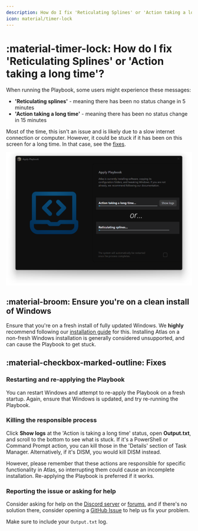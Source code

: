 ```yaml
---
description: How do I fix 'Reticulating Splines' or 'Action taking a long time'?
icon: material/timer-lock
---
```


# :material-timer-lock: How do I fix 'Reticulating Splines' or 'Action taking a long time'?

When running the Playbook, some users might experience these messages:

- **'Reticulating splines'** - meaning there has been no status change in 5 minutes
- **'Action taking a long time'** - meaning there has been no status change in 15 minutes

Most of the time, this isn't an issue and is likely due to a slow internet connection or computer. However, it could be stuck if it has been on this screen for a long time. In that case, see the [fixes](#fixes).

![AME Wizard 'Apply Playbook' window demonstrating what 'Reticulating Splines' and 'Action taking a long time' looks like](../../assets/images/reticulating-splines.webp)

## :material-broom: Ensure you're on a clean install of Windows

Ensure that you're on a fresh install of fully updated Windows. We **highly** recommend following our [installation guide](../../getting-started/installation.md) for this. Installing Atlas on a non-fresh Windows installation is generally considered unsupported, and can cause the Playbook to get stuck.

## :material-checkbox-marked-outline: Fixes

### Restarting and re-applying the Playbook

You can restart Windows and attempt to re-apply the Playbook on a fresh startup. Again, ensure that Windows is updated, and try re-running the Playbook.

### Killing the responsible process

Click **Show logs** at the 'Action is taking a long time' status, open **Output.txt**, and scroll to the bottom to see what is stuck. If it's a PowerShell or Command Prompt action, you can kill those in the 'Details' section of Task Manager. Alternatively, if it's DISM, you would kill DISM instead.

However, please remember that these actions are responsible for specific functionality in Atlas, so interrupting them could cause an incomplete installation. Re-applying the Playbook is preferred if it works.

### Reporting the issue or asking for help

Consider asking for help on the [Discord server](https://discord.atlasos.net/) or [forums](https://forum.atlasos.net/), and if there's no solution there, consider opening a [GitHub Issue](https://github.com/atlas-os/atlas/issues) to help us fix your problem.

Make sure to include your `Output.txt` log.